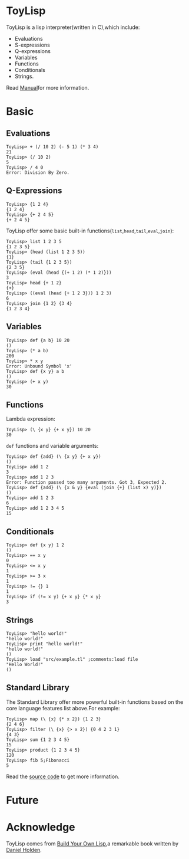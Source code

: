 # ToyLisp
ToyLisp is a lisp interpreter(written in C),which include:

- Evaluations
- S-expressions
- Q-expressions
- Variables
- Functions
- Conditionals
- Strings.

Read [Manual](./Manual.md)for more information.

# Basic
## Evaluations
```
ToyLisp> + (/ 10 2) (- 5 1) (* 3 4)
21
ToyLisp> (/ 10 2)
5
ToyLisp> / 4 0
Error: Division By Zero.
```

## Q-Expressions
```
ToyLisp> {1 2 4}
{1 2 4}
ToyLisp> {+ 2 4 5}
{+ 2 4 5}
```
ToyLisp offer some basic built-in functions(`list`,`head`,`tail`,`eval`,`join`):

```
ToyLisp> list 1 2 3 5
{1 2 3 5}
ToyLisp> (head (list 1 2 3 5))
{1}
ToyLisp> (tail {1 2 3 5})
{2 3 5}
ToyLisp> (eval (head {(+ 1 2) (* 1 2)}))
3
ToyLisp> head {+ 1 2}
{+}
ToyLisp> ((eval (head {+ 1 2 3})) 1 2 3)
6
ToyLisp> join {1 2} {3 4}
{1 2 3 4}
```

## Variables
```
ToyLisp> def {a b} 10 20
()
ToyLisp> (* a b)
200
ToyLisp> * x y
Error: Unbound Symbol 'x'
ToyLisp> def {x y} a b
()
ToyLisp> (+ x y)
30
```

## Functions
Lambda expression:
```
ToyLisp> (\ {x y} {+ x y}) 10 20
30
```

`def` functions and variable arguments:
```
ToyLisp> def {add} (\ {x y} {+ x y})
()
ToyLisp> add 1 2
3
ToyLisp> add 1 2 3
Error: Function passed too many arguments. Got 3, Expected 2.
ToyLisp> def {add} (\ {x & y} {eval (join {+} (list x) y)})
()
ToyLisp> add 1 2 3
6
ToyLisp> add 1 2 3 4 5
15
```

## Conditionals
```
ToyLisp> def {x y} 1 2
()
ToyLisp> == x y
0
ToyLisp> <= x y
1
ToyLisp> >= 3 x
1
ToyLisp> != {} 1
1
ToyLisp> if (!= x y) {+ x y} {* x y}
3
```

## Strings
```
ToyLisp> "hello world!"
"hello world!"
ToyLisp> print "hello world!"
"hello world!"
()
ToyLisp> load "src/example.tl" ;comments:load file
"Hello World!"
()
```

## Standard Library
The Standard Library offer more powerful built-in functions based on the core language features list above.For example:
```
ToyLisp> map (\ {x} {* x 2}) {1 2 3}
{2 4 6}
ToyLisp> filter (\ {x} {> x 2}) {0 4 2 3 1}
{4 3}
ToyLisp> sum {1 2 3 4 5}
15
ToyLisp> product {1 2 3 4 5}
120
ToyLisp> fib 5;Fibonacci
5
```

Read the [source code](lib/stabdard\_lib.tl) to get more information.

# Future


# Acknowledge
ToyLisp comes from [Build Your Own Lisp](http://www.buildyourownlisp.com/contents),a remarkable book written by [Daniel Holden](https://github.com/orangeduck).

